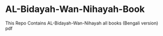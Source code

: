 # AL-Bidayah-Wan-Nihayah-Book

This Repo Contains AL-Bidayah-Wan-Nihayah  all books (Bengali version) pdf
